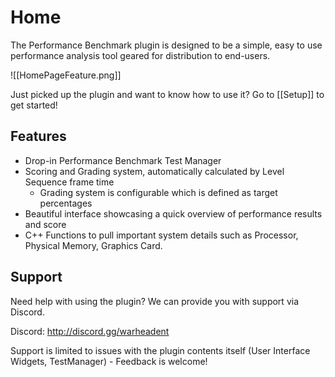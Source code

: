 # Home

The Performance Benchmark plugin is designed to be a simple, easy to use performance analysis tool geared for distribution to end-users.

![[HomePageFeature.png]]

Just picked up the plugin and want to know how to use it? Go to [[Setup]] to get started!

## Features

- Drop-in Performance Benchmark Test Manager
- Scoring and Grading system, automatically calculated by Level Sequence frame time
	- Grading system is configurable which is defined as target percentages
- Beautiful interface showcasing a quick overview of performance results and score
- C++ Functions to pull important system details such as Processor, Physical Memory, Graphics Card.

## Support

Need help with using the plugin? We can provide you with support via Discord.

Discord: http://discord.gg/warheadent

Support is limited to issues with the plugin contents itself (User Interface Widgets, TestManager) - Feedback is welcome!